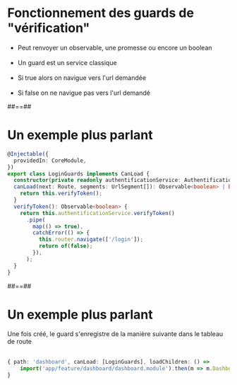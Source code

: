 <!-- .slide -->
# Fonctionnement des guards de "vérification"

- Peut renvoyer un observable, une promesse ou encore un boolean<br><br>
- Un guard est un service classique<br><br>
- Si true alors on navigue vers l'url demandée<br><br>
- Si false on ne navigue pas vers l'url demandé

##==##

<!-- .slide: class="with-code inconsolata" -->
# Un exemple plus parlant
```typescript
@Injectable({
  providedIn: CoreModule,
})
export class LoginGuards implements CanLoad {
  constructor(private readonly authentificationService: AuthentificationService, private readonly router: Router) {}
  canLoad(next: Route, segments: UrlSegment[]): Observable<boolean> | boolean {
    return this.verifyToken();
  }
  verifyToken(): Observable<boolean> {
    return this.authentificationService.verifyToken()
      .pipe(
        map(() => true),
        catchError(() => {
          this.router.navigate(['/login']);
          return of(false);
        }),
      );
  }
}
```
<!-- .element: class="big-code" -->

##==##

<!-- .slide: class="with-code inconsolata" -->
# Un exemple plus parlant<br>

Une fois créé, le guard s'enregistre de la manière suivante dans le tableau de route
<br><br>

```typescript
{ path: 'dashboard', canLoad: [LoginGuards], loadChildren: () =>
    import('app/feature/dashboard/dashboard.module').then(m => m.DashboardModule)
}
```
<!-- .element: class="big-code" -->
